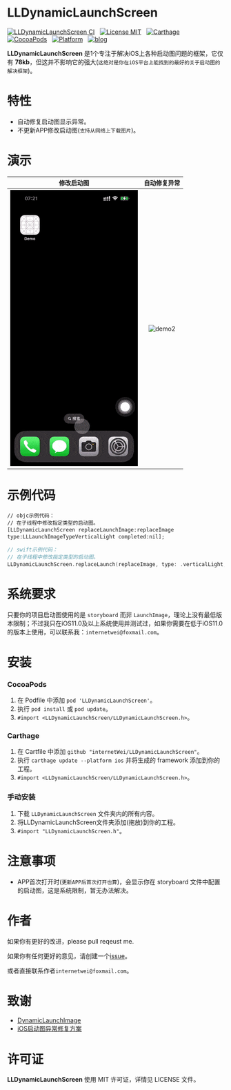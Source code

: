 LLDynamicLaunchScreen
==============
[![LLDynamicLaunchScreen CI](https://github.com/internetWei/LLDynamicLaunchScreen/workflows/LLDynamicLaunchScreen%20CI/badge.svg)](https://github.com/internetWei/LLDynamicLaunchScreen/actions)&nbsp;&nbsp; [![License MIT](https://img.shields.io/badge/license-MIT-green.svg?style=flat)](https://github.com/internetWei/LLDynamicLaunchScreen/blob/master/LICENSE)&nbsp;&nbsp; [![Carthage](https://img.shields.io/badge/Carthage-compatible-green)](https://github.com/Carthage/Carthage)&nbsp; &nbsp;[![CocoaPods](https://img.shields.io/badge/pod-1.0.0-blue)](http://cocoapods.org/pods/LLDynamicLaunchScreen)&nbsp;&nbsp; [![Platform](https://img.shields.io/badge/platform-ios-blue)](https://www.apple.com/nl/ios)&nbsp;&nbsp; [![blog](https://img.shields.io/badge/blog-buDo-blue)](https://juejin.cn/user/2418581312385288/posts)

__LLDynamicLaunchScreen__ 是1个专注于解决iOS上各种启动图问题的框架，它仅有 __78kb__，但这并不影响它的强大(`这绝对是你在iOS平台上能找到的最好的关于启动图的解决框架`)。

特性
==============

- 自动修复启动图显示异常。
- 不更新APP修改启动图(`支持从网络上下载图片`)。

演示
==============
| 修改启动图  | 自动修复异常 |
| :-------------: | :-------------: |
| ![demo1](https://github.com/internetWei/LLDynamicLaunchScreen/blob/bf2e322e020c342a3bce91ff8dc65a6bf04846ae/Resources/demo1.gif?raw=true)  | ![demo2](https://github.com/internetWei/LLDynamicLaunchScreen/blob/bf2e322e020c342a3bce91ff8dc65a6bf04846ae/Resources/demo2.gif?raw=true)  |

示例代码
==============
```objc
// objc示例代码：
// 在子线程中修改指定类型的启动图。
[LLDynamicLaunchScreen replaceLaunchImage:replaceImage type:LLLaunchImageTypeVerticalLight completed:nil];
```

```swift
// swift示例代码：
// 在子线程中修改指定类型的启动图。
LLDynamicLaunchScreen.replaceLaunch(replaceImage, type: .verticalLight, completed: nil)
```

系统要求
==============

只要你的项目启动图使用的是 `storyboard` 而非 `LaunchImage`，理论上没有最低版本限制；不过我只在iOS11.0及以上系统使用并测试过，如果你需要在低于iOS11.0的版本上使用，可以联系我：`internetwei@foxmail.com`。

安装
==============

### CocoaPods
1. 在 Podfile 中添加 `pod 'LLDynamicLaunchScreen'`。
2. 执行 `pod install` 或 `pod update`。
3. `#import <LLDynamicLaunchScreen/LLDynamicLaunchScreen.h>`。

### Carthage
1. 在 Cartfile 中添加 `github "internetWei/LLDynamicLaunchScreen"`。
2. 执行 `carthage update --platform ios` 并将生成的 framework 添加到你的工程。
3. `#import <LLDynamicLaunchScreen/LLDynamicLaunchScreen.h>`。

### 手动安装
1. 下载 `LLDynamicLaunchScreen` 文件夹内的所有内容。
2. 将LLDynamicLaunchScreen文件夹添加(拖放)到你的工程。
3. `#import "LLDynamicLaunchScreen.h"`。

注意事项
==============

* APP首次打开时(`更新APP后首次打开也算`)，会显示你在 storyboard 文件中配置的启动图，这是系统限制，暂无办法解决。

作者
==============

如果你有更好的改进，please pull reqeust me.

如果你有任何更好的意见，请创建一个[issue](https://github.com/internetWei/lldynamic-launch-screen/issues)。

或者直接联系作者`internetwei@foxmail.com`。

致谢
==============

* [DynamicLaunchImage](https://github.com/iversonxh/DynamicLaunchImage)
* [iOS启动图异常修复方案](https://mp.weixin.qq.com/s/giXmBAC0ft-kRB3BloawzA)

许可证
==============

__LLDynamicLaunchScreen__ 使用 MIT 许可证，详情见 LICENSE 文件。